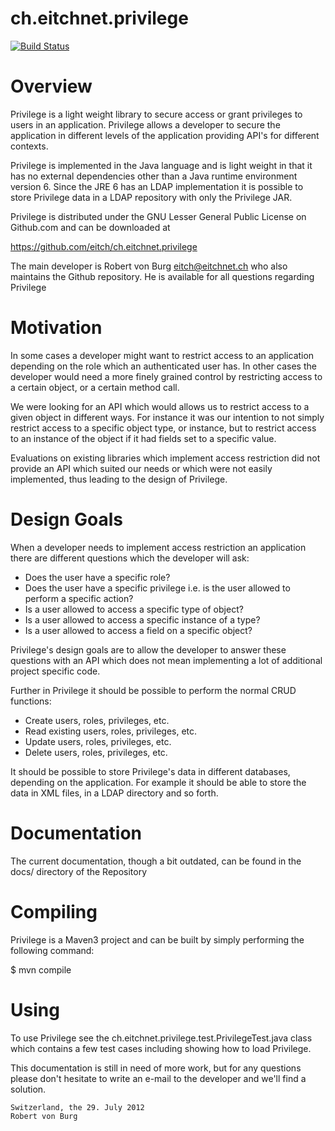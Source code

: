 ch.eitchnet.privilege
==================

[![Build Status](http://jenkins.eitchnet.ch/buildStatus/icon?job=ch.eitchnet.privilege)](http://jenkins.eitchnet.ch/view/ch.eitchnet/job/ch.eitchnet.privilege/)

Overview
=======================================================================

Privilege is a light weight library to secure access or grant privileges to 
users in an application. Privilege allows a developer to secure the application 
in different levels of the application providing API's for different
contexts. 

Privilege is implemented in the Java language and is light weight in that it has
no external dependencies other than a Java runtime environment version 6. Since
the JRE 6 has an LDAP implementation it is possible to store Privilege data in
a LDAP repository with only the Privilege JAR.

Privilege is distributed under the GNU Lesser General Public License on 
Github.com and can be downloaded at 

   https://github.com/eitch/ch.eitchnet.privilege

The main developer is Robert von Burg <eitch@eitchnet.ch> who also maintains the
Github repository. He is available for all questions regarding Privilege

Motivation
=======================================================================
In some cases a developer might want to restrict access to an application 
depending on the role which an authenticated user has. In other cases the 
developer would need a more finely grained control by restricting access to a 
certain object, or a certain method call.

We were looking for an API which would allows us to restrict access to a given 
object in different ways. For instance it was our intention to not simply 
restrict access to a specific object type, or instance, but to restrict access
to an instance of the object if it had fields set to a specific value.

Evaluations on existing libraries which implement access restriction did not 
provide an API which suited our needs or which were not easily implemented, thus
leading to the design of Privilege.

Design Goals
=======================================================================
When a developer needs to implement access restriction an application there are
different questions which the developer will ask:
- Does the user have a specific role?
- Does the user have a specific privilege i.e. is the user allowed to perform a 
specific action?
- Is a user allowed to access a specific type of object?
- Is a user allowed to access a specific instance of a type?
- Is a user allowed to access a field on a specific object?

Privilege's design goals are to allow the developer to answer these questions 
with an API which does not mean implementing a lot of additional project 
specific code.

Further in Privilege it should be possible to perform the normal CRUD functions:
- Create users, roles, privileges, etc.
- Read existing users, roles, privileges, etc.
- Update users, roles, privileges, etc.
- Delete users, roles, privileges, etc.

It should be possible to store Privilege's data in different databases, 
depending on the application. For example it should be able to store the data in
XML files, in a LDAP directory and so forth.

Documentation
=======================================================================

The current documentation, though a bit outdated, can be found in the docs/
directory of the Repository

Compiling
=======================================================================

Privilege is a Maven3 project and can be built by simply performing the
following command:

$ mvn compile

Using
=======================================================================

To use Privilege see the ch.eitchnet.privilege.test.PrivilegeTest.java class
which contains a few test cases including showing how to load Privilege.

This documentation is still in need of more work, but for any questions please
don't hesitate to write an e-mail to the developer and we'll find a solution.

	Switzerland, the 29. July 2012
	Robert von Burg



